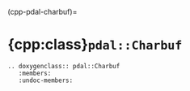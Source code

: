 (cpp-pdal-charbuf)=

# {cpp:class}`pdal::Charbuf`

```{eval-rst}
.. doxygenclass:: pdal::Charbuf
   :members:
   :undoc-members:

```
